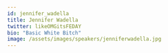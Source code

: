 ```yaml
---
id: jennifer_wadella
title: Jennifer Wadella
twitter: likeOMGitsFEDAY
bio: "Basic White Bitch"
image: /assets/images/speakers/jenniferwadella.jpg
---
```

